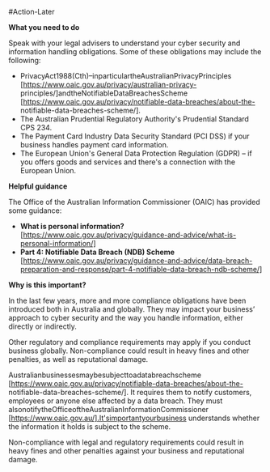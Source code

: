 #Action-Later 

**What you need to do**

Speak with your legal advisers to understand your cyber security and information handling obligations. Some of these obligations may include the following:

- PrivacyAct1988(Cth)–inparticulartheAustralianPrivacyPrinciples [https://www.oaic.gov.au/privacy/australian-privacy- principles/]andtheNotifiableDataBreachesScheme [https://www.oaic.gov.au/privacy/notifiable-data-breaches/about-the- notifiable-data-breaches-scheme/].
- The Australian Prudential Regulatory Authority's Prudential Standard CPS 234.  
- The Payment Card Industry Data Security Standard (PCI DSS) if your business handles payment card information.
- The European Union's General Data Protection Regulation (GDPR) – if you offers goods and services and there's a connection with the European Union.

**Helpful guidance**

The Office of the Australian Information Commissioner (OAIC) has provided some guidance:

- **What is personal information?** [https://www.oaic.gov.au/privacy/guidance-and-advice/what-is-personal-information/] 
- **Part 4: Notifiable Data Breach (NDB) Scheme** [https://www.oaic.gov.au/privacy/guidance-and-advice/data-breach-preparation-and-response/part-4-notifiable-data-breach-ndb-scheme/]

**Why is this important?**

In the last few years, more and more compliance obligations have been introduced both in Australia and globally. They may impact your business’ approach to cyber security and the way you handle information, either directly or indirectly.

Other regulatory and compliance requirements may apply if you conduct business globally. Non-compliance could result in heavy fines and other penalties, as well as reputational damage.

Australianbusinessesmaybesubjecttoadatabreachscheme [https://www.oaic.gov.au/privacy/notifiable-data-breaches/about-the- notifiable-data-breaches-scheme/]. It requires them to notify customers, employees or anyone else affected by a data breach. They must alsonotifytheOfficeoftheAustralianInformationCommissioner [https://www.oaic.gov.au/].It'simportantyourbusiness understands whether the information it holds is subject to the scheme.

Non-compliance with legal and regulatory requirements could result in heavy fines and other penalties against your business and reputational damage.
